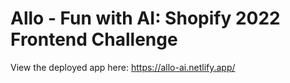 # Allo - Fun with AI: Shopify 2022 Frontend Challenge

View the deployed app here: https://allo-ai.netlify.app/
